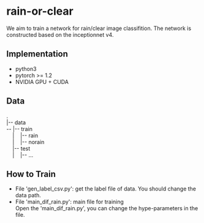 # rain-or-clear

We aim to train a network for rain/clear image classifition. 
The network is constructed based on the inceptionnet v4. 

## Implementation
* python3  
* pytorch >= 1.2  
* NVIDIA GPU + CUDA

## Data
.  
|-- data  
-- |-- train  
&nbsp;&nbsp;&nbsp;&nbsp;|&nbsp;&nbsp;&nbsp;&nbsp;|-- rain  
&nbsp;&nbsp;&nbsp;&nbsp;|&nbsp;&nbsp;&nbsp;&nbsp;|-- norain  
&nbsp;&nbsp;&nbsp;&nbsp;|-- test  
&nbsp;&nbsp;&nbsp;&nbsp;|&nbsp;&nbsp;&nbsp;&nbsp;|-- ...  

## How to Train
* File 'gen_label_csv.py': get the label file of data. You should change the data path.
* File  'main_dif_rain.py': main file for training    
Open the 'main_dif_rain.py', you can change the hype-parameters in the file.

